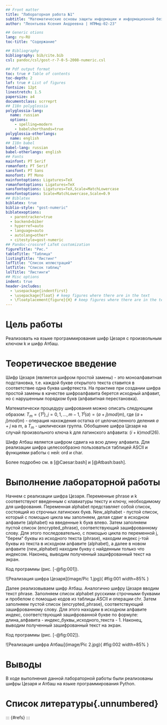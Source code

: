 ```yaml
---
## Front matter
title: "Лабораторная работа №1"
subtitle: "Математические основы защиты информации и информационной безопасности"
author: "Леонтьева Ксения Андреевна | НПМмд-02-23"

## Generic otions
lang: ru-RU
toc-title: "Содержание"

## Bibliography
bibliography: bib/cite.bib
csl: pandoc/csl/gost-r-7-0-5-2008-numeric.csl

## Pdf output format
toc: true # Table of contents
toc-depth: 2
lof: true # List of figures
fontsize: 12pt
linestretch: 1.5
papersize: a4
documentclass: scrreprt
## I18n polyglossia
polyglossia-lang:
  name: russian
  options:
	- spelling=modern
	- babelshorthands=true
polyglossia-otherlangs:
  name: english
## I18n babel
babel-lang: russian
babel-otherlangs: english
## Fonts
mainfont: PT Serif
romanfont: PT Serif
sansfont: PT Sans
monofont: PT Mono
mainfontoptions: Ligatures=TeX
romanfontoptions: Ligatures=TeX
sansfontoptions: Ligatures=TeX,Scale=MatchLowercase
monofontoptions: Scale=MatchLowercase,Scale=0.9
## Biblatex
biblatex: true
biblio-style: "gost-numeric"
biblatexoptions:
  - parentracker=true
  - backend=biber
  - hyperref=auto
  - language=auto
  - autolang=other*
  - citestyle=gost-numeric
## Pandoc-crossref LaTeX customization
figureTitle: "Рис."
tableTitle: "Таблица"
listingTitle: "Листинг"
lofTitle: "Список иллюстраций"
lotTitle: "Список таблиц"
lolTitle: "Листинги"
## Misc options
indent: true
header-includes:
  - \usepackage{indentfirst}
  - \usepackage{float} # keep figures where there are in the text
  - \floatplacement{figure}{H} # keep figures where there are in the text
---
```


# Цель работы

Реализовать на языке программирования шифр Цезаря с произвольным ключом k и шифр Атбаш.

# Теоретическое введение

Шифр Цезаря (является шифром простой замены) - это моноалфавитная подстановка, т.е. каждой букве открытого текста ставится в соответствие одна буква шифртекста. На практике при создании шифра простой замены в качестве шифроалфавита берется исходный алфавит, но с нарушенным порядком букв (алфавитная перестановка). 

Математически процедуру шифрования можно описать следующим образом: $T_m=\{T^j\}, j=0,1,...,m-1, T^j(a)=(a+j) mod (m)$, где $(a+j) mod (m)$ - операция нахождения остатка от целочисленного деления $a+j$ на $m$, а $T_m$ - циклическая группа. Обобщение шифра Цезаря на случай произвольного ключа k для латинского алфавита: $(i+k) mod (26)$.

Шифр Атбаш является шифром сдвига на всю длину алфавита. Для реализации шифра целесообразно пользоваться таблицей ASCII и функциями работы с ней: ord и char.

Более подробно см. в [@Caesar:bash] и [@Atbash:bash].


# Выполнение лабораторной работы

Начнем с реализации шифра Цезаря. Переменные phrase и k соответствуют введенным с клавиатуры тексту и ключу, необходимому для шифрования. Переменная alphabet представляет собой список, состоящий из строчных латинских букв. New_alphabet - пустой список, который с помощью цикла мы заполняем, делая сдвиг в исходном алфавите (alphabet) на введенные k букв влево. Затем заполняем пустой список (encrypted_phrase), соответствующий зашифрованному слову. Для этого последовательно, с помощью цикла по переменной j, "берем" буквы из исходного текста (phrase), находим индекс j-той буквы из текста в исходном алфавите (alphabet), а далее в новом алфавите (new_alphabet) находим букву с найденным только что индексом. Наконец, выводим полученный зашифрованный текст на экран.

Код программы (рис. [-@fig:001]).
 
![Реализация шифра Цезаря](image/Pic 1.jpg){ #fig:001 width=85% }

Далее реализовываем шифр Атбаш. Аналогично шифру Цезаря вводим текст phrase. Заполняем список alphabet русскими строчными буквами и пробелом с помощью кодов из таблицы ASCII и операции chr. Затем заполняем пустой список (encrypted_phrase), соответствующий зашифрованному слову. Для этого находим в исходном алфавите индекс, соответствующий зашифрованной букве по формуле: длина_алфавита - индекс_буквы_исходного_текста - 1. Наконец, выводим полученный зашифрованный текст на экран.

Код программы (рис. [-@fig:002]).
 
![Реализация шифра Атбаш](image/Pic 2.jpg){ #fig:002 width=85% }

# Выводы

В ходе выполнения данной лабораторной работы были реализованы шифры Цезаря и Атбаш на языке программирования Python.

# Список литературы{.unnumbered}

::: {#refs}
:::
